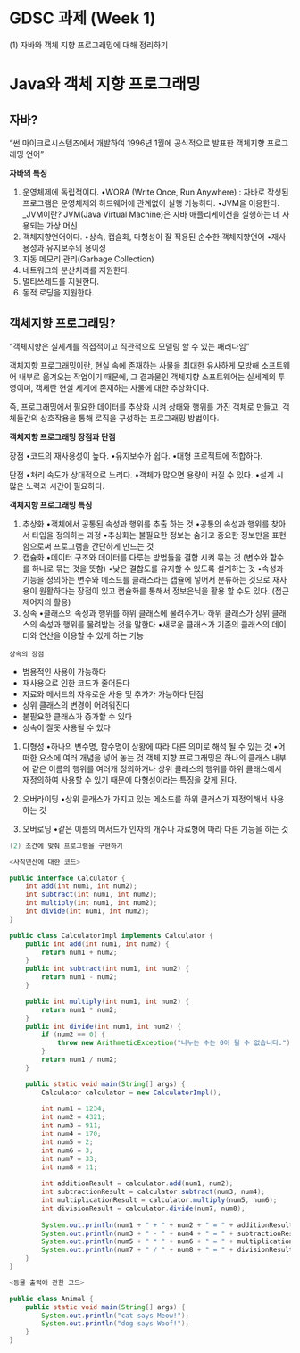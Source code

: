 # GDSC 과제 (Week 1)

(1) 자바와 객체 지향 프로그래밍에 대해 정리하기

# Java와 객체 지향 프로그래밍

## 자바?

“썬 마이크로시스템즈에서 개발하여 1996년 1월에 공식적으로 발표한 객체지향 프로그래밍 언어”

**자바의 특징**

1. 운영체제에 독립적이다.
•WORA (Write Once, Run Anywhere) : 자바로 작성된 프로그램은 운영체제와 하드웨어에 관계없이 실행 가능하다.
•JVM을 이용한다.
_JVM이란? JVM(Java Virtual Machine)은 자바 애플리케이션을 실행하는 데 사용되는 가상 머신
2. 객체지향언어이다.
•상속, 캡슐화, 다형성이 잘 적용된 순수한 객체지향언어
•재사용성과 유지보수의 용이성
3. 자동 메모리 관리(Garbage Collection)
4. 네트워크와 분산처리를 지원한다.
5. 멀티쓰레드를 지원한다.
6. 동적 로딩을 지원한다.

## **객체지향 프로그래밍?**

“객체지향은 실세계를 직접적이고 직관적으로 모델링 할 수 있는 패러다임”

객체지향 프로그래밍이란, 현실 속에 존재하는 사물을 최대한 유사하게 모방해 소프트웨어 내부로 옮겨오는 작업이기 때문에, 그 결과물인 객체지향 소프트웨어는 실세계의 투영이며, 객체란 현실 세계에 존재하는 사물에 대한 추상화이다.

즉, 프로그래밍에서 필요한 데이터를 추상화 시켜 상태와 행위를 가진 객체로 만들고, 객체들간의 상호작용을 통해 로직을 구성하는 프로그래밍 방법이다.

**객체지향 프로그래밍 장점과 단점**

장점
•코드의 재사용성이 높다.
•유지보수가 쉽다.
•대형 프로젝트에 적합하다.

단점
•처리 속도가 상대적으로 느리다.
•객체가 많으면 용량이 커질 수 있다.
•설계 시 많은 노력과 시간이 필요하다.

**객체지향 프로그래밍 특징**

1. 추상화
•객체에서 공통된 속성과 행위를 추출 하는 것
•공통의 속성과 행위를 찾아서 타입을 정의하는 과정
•추상화는 불필요한 정보는 숨기고 중요한 정보만을 표현함으로써 프로그램을 간단하게 만드는 것
2. 캡슐화
•데이터 구조와 데이터를 다루는 방법들을 결합 시켜 묶는 것 (변수와 함수를 하나로 묶는 것을 뜻함)
•낮은 결합도를 유지할 수 있도록 설계하는 것
•속성과 기능을 정의하는 변수와 메소드를 클래스라는 캡슐에 넣어서 분류하는 것으로 재사용이 원활하다는 장점이 있고 캡슐화를 통해서 정보은닉을 활용 할 수도 있다. (접근제어자의 활용)
3. 상속
•클래스의 속성과 행위를 하위 클래스에 물려주거나 하위 클래스가 상위 클래스의 속성과 행위를 물려받는 것을 말한다
•새로운 클래스가 기존의 클래스의 데이터와 연산을 이용할 수 있게 하는 기능

`상속의 장점`

- 범용적인 사용이 가능하다
- 재사용으로 인한 코드가 줄어든다
- 자료와 메서드의 자유로운 사용 및 추가가 가능하다
단점
- 상위 클래스의 변경이 어려워진다
- 불필요한 클래스가 증가할 수 있다
- 상속이 잘못 사용될 수 있다

1. 다형성
•하나의 변수명, 함수명이 상황에 따라 다른 의미로 해석 될 수 있는 것
•어떠한 요소에 여러 개념을 넣어 놓는 것
객체 지향 프로그래밍은 하나의 클래스 내부에 같은 이름의 행위를 여러개 정의하거나 상위 클래스의 행위를 하위 클래스에서 재정의하여 사용할 수 있기 때문에 다형성이라는 특징을 갖게 된다.

1. 오버라이딩
•상위 클래스가 가지고 있는 메소드를 하위 클래스가 재정의해서 사용하는 것
2. 오버로딩
•같은 이름의 메서드가 인자의 개수나 자료형에 따라 다른 기능을 하는 것

```java
(2) 조건에 맞춰 프로그램을 구현하기

<사칙연산에 대한 코드> 

public interface Calculator {
    int add(int num1, int num2);
    int subtract(int num1, int num2);
    int multiply(int num1, int num2);
    int divide(int num1, int num2);
}

public class CalculatorImpl implements Calculator {
    public int add(int num1, int num2) {
        return num1 + num2;
    }
    public int subtract(int num1, int num2) {
        return num1 - num2;
    }

    public int multiply(int num1, int num2) {
        return num1 * num2;
    }
    public int divide(int num1, int num2) {
        if (num2 == 0) {
            throw new ArithmeticException("나누는 수는 0이 될 수 없습니다.");
        }
        return num1 / num2;
    }

    public static void main(String[] args) {
        Calculator calculator = new CalculatorImpl();
        
        int num1 = 1234;
        int num2 = 4321;
        int num3 = 911;
        int num4 = 170;
        int num5 = 2;
        int num6 = 3;
        int num7 = 33;
        int num8 = 11;
        
        int additionResult = calculator.add(num1, num2);
        int subtractionResult = calculator.subtract(num3, num4);
        int multiplicationResult = calculator.multiply(num5, num6);
        int divisionResult = calculator.divide(num7, num8);
        
        System.out.println(num1 + " + " + num2 + " = " + additionResult);
        System.out.println(num3 + " - " + num4 + " = " + subtractionResult);
        System.out.println(num5 + " * " + num6 + " = " + multiplicationResult);
        System.out.println(num7 + " / " + num8 + " = " + divisionResult);
    }
}

<동물 출력에 관한 코드>

public class Animal {
    public static void main(String[] args) {
        System.out.println("cat says Meow!");
        System.out.println("dog says Woof!");
    }
}
```
